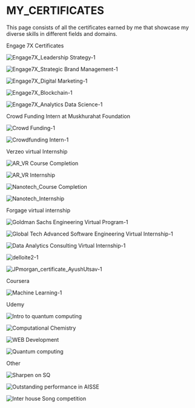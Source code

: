 # MY_CERTIFICATES
This page consists of all the certificates earned by me that showcase my diverse skills in different fields and domains.

Engage 7X Certificates

![Engage7X_Leadership   Strategy-1](https://github.com/AyushUtsav081726/MY_CERTIFICATES/assets/146926286/9c9b7740-976b-4f6b-bbe2-82a0ac07b1f9)

![Engage7X_Strategic Brand Management-1](https://github.com/AyushUtsav081726/MY_CERTIFICATES/assets/146926286/0752c2d3-ba6b-4644-823e-9a461197d592)

![Engage7X_Digital Marketing-1](https://github.com/AyushUtsav081726/MY_CERTIFICATES/assets/146926286/88548dbf-1dec-4c08-b197-c49989379a5c)

![Engage7X_Blockchain-1](https://github.com/AyushUtsav081726/MY_CERTIFICATES/assets/146926286/713960ca-6c35-498c-be40-95515b19bca4)

![Engage7X_Analytics   Data Science-1](https://github.com/AyushUtsav081726/MY_CERTIFICATES/assets/146926286/2673e409-5108-4d33-89ae-7022f8ca54e7)

Crowd Funding Intern at Muskhurahat Foundation

![Crowd Funding-1](https://github.com/AyushUtsav081726/MY_CERTIFICATES/assets/146926286/c890f601-2caa-478f-829c-2572805d9678)


![Crowdfunding Intern-1](https://github.com/AyushUtsav081726/MY_CERTIFICATES/assets/146926286/ffa363d2-7156-4dc6-9ef4-24815716684d)

Verzeo virtual Internship

![AR_VR Course Completion](https://github.com/AyushUtsav081726/MY_CERTIFICATES/assets/146926286/aa48ee60-66e7-430b-8978-a31b36052e3a)

![AR_VR Internship](https://github.com/AyushUtsav081726/MY_CERTIFICATES/assets/146926286/e3a4f056-cd10-48c3-81f8-2d3817027a8f)

![Nanotech_Course Completion](https://github.com/AyushUtsav081726/MY_CERTIFICATES/assets/146926286/46e4fa0f-544d-48cf-8518-d36b25958151)


![Nanotech_Internship](https://github.com/AyushUtsav081726/MY_CERTIFICATES/assets/146926286/3cf4764c-24fd-4dfb-b2b4-b5495f2768ae)

Forgage virtual internship

![Goldman Sachs Engineering Virtual Program-1](https://github.com/AyushUtsav081726/MY_CERTIFICATES/assets/146926286/0874d568-4b5d-4d50-a560-bc9d49b5c13e)

![Global Tech Advanced Software Engineering Virtual Internship-1](https://github.com/AyushUtsav081726/MY_CERTIFICATES/assets/146926286/35c64cf0-9b8f-490f-8ba4-4404550d83ba)

![Data Analytics Consulting Virtual Internship-1](https://github.com/AyushUtsav081726/MY_CERTIFICATES/assets/146926286/af9954bd-acd1-4447-8ecc-52cbf080c776)

![delloite2-1](https://github.com/AyushUtsav081726/MY_CERTIFICATES/assets/146926286/e548ac7d-916a-4be6-a1e2-5b88f4cdca9a)

![JPmorgan_certificate_AyushUtsav-1](https://github.com/AyushUtsav081726/MY_CERTIFICATES/assets/146926286/628b893c-1d33-44e8-b3dd-1507787309a6)

Coursera

![Machine Learning-1](https://github.com/AyushUtsav081726/MY_CERTIFICATES/assets/146926286/cfb69ee4-082a-444b-9024-a91a0e80d9fb)

Udemy

![Intro to quantum computing](https://github.com/AyushUtsav081726/MY_CERTIFICATES/assets/146926286/4ee54c90-5099-40dc-abaf-b8872d29818e)

![Computational Chemistry](https://github.com/AyushUtsav081726/MY_CERTIFICATES/assets/146926286/913fceb2-824b-4f01-b4b9-59fc3f7891ab)

![WEB Development](https://github.com/AyushUtsav081726/MY_CERTIFICATES/assets/146926286/eecf4c37-7fcd-4df1-b13b-804cabcce688)

![Quantum computing](https://github.com/AyushUtsav081726/MY_CERTIFICATES/assets/146926286/523eabbd-f95b-4a91-8480-d8020aa6ada1)


Other

![Sharpen on SQ](https://github.com/AyushUtsav081726/MY_CERTIFICATES/assets/146926286/29c7d3cd-2cab-48f9-96bf-a8cfaf6a6550)

![Outstanding performance in AISSE](https://github.com/AyushUtsav081726/MY_CERTIFICATES/assets/146926286/0dd0e7fa-9bae-4ca8-8955-5f084450fd90)

![Inter house Song competition](https://github.com/AyushUtsav081726/MY_CERTIFICATES/assets/146926286/a6f02441-f8f4-44cd-9d93-fec0ec5e216a)

